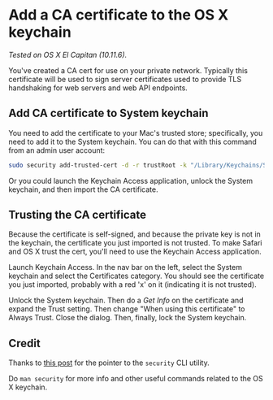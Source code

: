 # Add a CA certificate to the OS X keychain

_Tested on OS X El Capitan (10.11.6)._

You've created a CA cert for use on your private network. Typically this certificate will be used to sign server certificates used to provide TLS handshaking for web servers and web API endpoints.

## Add CA certificate to System keychain

You need to add the certificate to your Mac's trusted store; specifically, you need to add it to the System keychain. You can do that with this command from an admin user account:

```bash
sudo security add-trusted-cert -d -r trustRoot -k "/Library/Keychains/System.keychain" "~/some-dir/rootCAcert.pem"
```

Or you could launch the Keychain Access application, unlock the System keychain, and then import the CA certificate.

## Trusting the CA certificate

Because the certificate is self-signed, and because the private key is not in the keychain, the certificate you just imported is not trusted. To make Safari and OS X trust the cert, you'll need to use the Keychain Access application.

Launch Keychain Access. In the nav bar on the left, select the System keychain and select the Certificates category. You should see the certificate you just imported, probably with a red 'x' on it (indicating it is not trusted).

Unlock the System keychain. Then do a _Get Info_ on the certificate and expand the Trust setting. Then change "When using this certificate" to Always Trust. Close the dialog. Then, finally, lock the System keychain.

## Credit

Thanks to [this post](https://derflounder.wordpress.com/2011/03/13/adding-new-trusted-root-certificates-to-system-keychain/) for the pointer to the `security` CLI utility.

Do `man security` for more info and other useful commands related to the OS X keychain.
